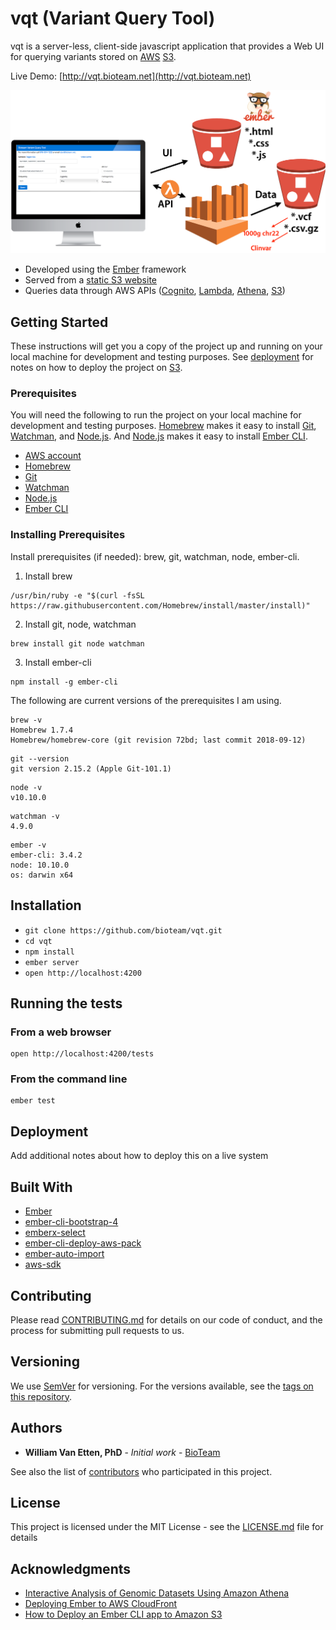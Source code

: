 # vqt (Variant Query Tool)

vqt is a server-less, client-side javascript application that provides a Web UI for querying variants stored on [AWS](https://aws.amazon.com) [S3](https://aws.amazon.com/s3/).

Live Demo: [http://vqt.bioteam.net](http://vqt.bioteam.net)

![Serverless](https://raw.githubusercontent.com/bioteam/vqt/assets/serverless.png)

* Developed using the [Ember](https://www.emberjs.com) framework
* Served from a [static S3 website](https://docs.aws.amazon.com/AmazonS3/latest/dev/WebsiteHosting.html)
* Queries data through AWS APIs ([Cognito](https://aws.amazon.com/cognito/), [Lambda](https://aws.amazon.com/lambda/), [Athena](https://aws.amazon.com/athena/), [S3](https://aws.amazon.com/s3/))

## Getting Started

These instructions will get you a copy of the project up and running on your local machine for development and testing purposes. See [deployment](#deployment) for notes on how to deploy the project on [S3](https://aws.amazon.com/s3/).

### Prerequisites

You will need the following to run the project on your local machine for development and testing purposes. [Homebrew](https://git-scm.com/) makes it easy to install [Git](https://git-scm.com/), [Watchman](https://facebook.github.io/watchman/), and [Node.js](https://nodejs.org/). And [Node.js](https://nodejs.org/) makes it easy to install [Ember CLI](https://ember-cli.com/).

* [AWS account](https://aws.amazon.com)
* [Homebrew](https://git-scm.com/)
* [Git](https://git-scm.com/)
* [Watchman](https://facebook.github.io/watchman/)
* [Node.js](https://nodejs.org/)
* [Ember CLI](https://ember-cli.com/)

### Installing Prerequisites

Install prerequisites (if needed): brew, git, watchman, node, ember-cli.

1. Install brew
```
/usr/bin/ruby -e "$(curl -fsSL https://raw.githubusercontent.com/Homebrew/install/master/install)"
```

2. Install git, node, watchman
```
brew install git node watchman
```

3. Install ember-cli
```
npm install -g ember-cli
```

The following are current versions of the prerequisites I am using.

```
brew -v
Homebrew 1.7.4
Homebrew/homebrew-core (git revision 72bd; last commit 2018-09-12)
```
```
git --version
git version 2.15.2 (Apple Git-101.1)
```
```
node -v
v10.10.0
```
```
watchman -v
4.9.0
```
```
ember -v
ember-cli: 3.4.2
node: 10.10.0
os: darwin x64
```

## Installation

* `git clone https://github.com/bioteam/vqt.git`
* `cd vqt`
* `npm install`
* `ember server`
* `open http://localhost:4200`

## Running the tests

### From a web browser

```
open http://localhost:4200/tests
```

### From the command line

```
ember test
```

## Deployment

Add additional notes about how to deploy this on a live system

## Built With

* [Ember](https://www.emberjs.com)
* [ember-cli-bootstrap-4](https://github.com/kaermorchen/ember-cli-bootstrap-4)
* [emberx-select](https://github.com/thefrontside/emberx-select)
* [ember-cli-deploy-aws-pack](https://github.com/kpfefferle/ember-cli-deploy-aws-pack)
* [ember-auto-import](https://github.com/ef4/ember-auto-import)
* [aws-sdk](https://www.npmjs.com/package/aws-sdk)

## Contributing

Please read [CONTRIBUTING.md](CONTRIBUTING.md) for details on our code of conduct, and the process for submitting pull requests to us.

## Versioning

We use [SemVer](http://semver.org/) for versioning. For the versions available, see the [tags on this repository](https://github.com/bioteam/vqt/tags). 

## Authors

* **William Van Etten, PhD** - *Initial work* - [BioTeam](https://bioteam.net)

See also the list of [contributors](https://github.com/bioteam/vqt/contributors) who participated in this project.

## License

This project is licensed under the MIT License - see the [LICENSE.md](LICENSE.md) file for details

## Acknowledgments

* [Interactive Analysis of Genomic Datasets Using Amazon Athena](https://aws.amazon.com/blogs/big-data/interactive-analysis-of-genomic-datasets-using-amazon-athena/)
* [Deploying Ember to AWS CloudFront](http://blog.testdouble.com/posts/2015-11-03-deploying-ember-to-aws-cloudfront-using-ember-cli-deploy)
* [How to Deploy an Ember CLI app to Amazon S3](https://emberigniter.com/deploy-ember-cli-app-amazon-s3-linux-ssh-rsync/)
